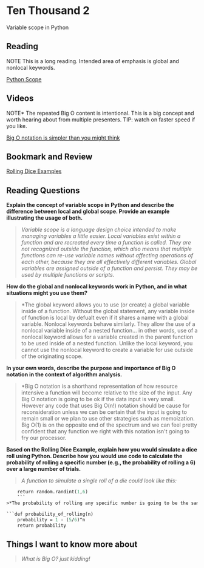 # Ten Thousand 2

Variable scope in Python

## Reading

NOTE This is a long reading. Intended area of emphasis is global and nonlocal keywords.

[Python Scope](https://realpython.com/python-scope-legb-rule/)

## Videos

NOTE* The repeated Big O content is intentional. This is a big concept and worth hearing about from multiple presenters. TIP: watch on faster speed if you like.

[Big O notation is simpler than you might think](https://www.youtube.com/watch?v=dNorFNlDbX0)

## Bookmark and Review

[Rolling Dice Examples](https://web.archive.org/web/20220608035657/https://artofproblemsolving.com/wiki/index.php/Basic_Programming_With_Python#Random)

## Reading Questions

**Explain the concept of variable scope in Python and describe the difference between local and global scope. Provide an example illustrating the usage of both.**

>*Variable scope is a language design choice intended to make managing variables a little easier. Local variables exist within a function and are recreated every time a function is called. They are not recognized outside the function, which also means that multiple functions can re-use variable names without affecting operations of each other, because they are all effectively different variables. Global variables are assigned outside of a function and persist. They may be used by multiple functions or scripts.*

**How do the global and nonlocal keywords work in Python, and in what situations might you use them?**

>*The global keyword allows you to use (or create) a global variable inside of a function. Without the global statement, any variable inside of function is local by defualt even if it shares a name with a global variable. Nonlocal keywords behave similarly. They allow the use of a nonlocal variable inside of a nested function... in other words, use of a nonlocal keyword allows for a variable created in the parent function to be used inside of a nested function. Unlike the local keyword, you cannot use the nonlocal keyword to create a variable for use outside of the originating scope.

**In your own words, describe the purpose and importance of Big O notation in the context of algorithm analysis.**

>*Big O notation is a shorthand representation of how resource intensive a function will become relative to the size of the input. Any Big O notation is going to be ok if the data input is very small. However any code that uses Big O(n!) notation should be cause for reconsideration unless we can be certain that the input is going to remain small or we plan to use other strategies such as memoization. Big O(1) is on the opposite end of the spectrum and we can feel pretty confident that any function we right with this notation isn't going to fry our processor.

**Based on the Rolling Dice Example, explain how you would simulate a dice roll using Python. Describe how you would use code to calculate the probability of rolling a specific number (e.g., the probability of rolling a 6) over a large number of trials.**

>*A function to simulate a single roll of a die could look like this:*

```def roll():
    return random.randint(1,6)
    ```
>*The probability of rolling any specific number is going to be the same for all numbers: 1/6 for a single die roll. 1/6 can also be written as (1 - 5/6) wth 5/6 being the odds of rolling something other than your target. I'm not 100%, but I think we can calculate the odds of rolling any number once in n rolls with the formula 1 - (5/6)^n. The function could look like this...*

```def probability_of_rolling(n)
    probability = 1 - (5/6)^n
    return probability
```  

## Things I want to know more about

>*What is Big O? just kidding!*
